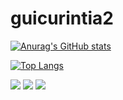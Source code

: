 # guicurintia2
<div>

<a href="https://github.com/rafaballerini">

![Anurag's GitHub stats](https://github-readme-stats.vercel.app/api?username=GuilhermeOliveira&show_icons=true&theme=merko)

![Top Langs](https://github-readme-stats.vercel.app/api/top-langs/?username=anuraghazra&layout=compact)

  <a href="https://instagram.com/Gomexgui" target="_blank"><img src="https://img.shields.io/badge/-Instagram-%23E4405F?style=for-the-badge&logo=instagram&logoColor=white" target="_blank"></a>
 	<a href="https://www.twitch.tv/guilhermebr123456789" target="_blank"><img src="https://img.shields.io/badge/Twitch-9146FF?style=for-the-badge&logo=twitch&logoColor=white" target="_blank"></a>
    <a href = "guilhermeoliveira.g11@gmail.com"><img src="https://img.shields.io/badge/-Gmail-%23333?style=for-the-badge&logo=gmail&logoColor=white" target="_blank"></a>

  





</div>
